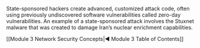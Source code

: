 State-sponsored hackers create advanced, customized attack code, often using previously undiscovered software vulnerabilities called zero-day vulnerabilities. An example of a state-sponsored attack involves the Stuxnet malware that was created to damage Iran’s nuclear enrichment capabilities.

[[Module 3 Network Security Concepts|◀ Module 3 Table of Contents]]
